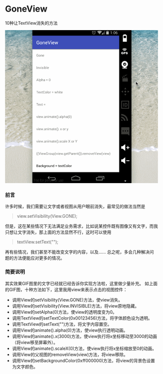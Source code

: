 # GoneView
10种让TextView消失的方法

![GoneView](https://raw.githubusercontent.com/XunMengWinter/source/master/gif/GoneView.gif)

### 前言
许多时候，我们需要让文字或者视图从用户眼前消失，最常见的做法当然是
> view.setVisibility(View.GONE);

但是，这在某些情况下无法满足业务需求，比如说某控件既有图像又有文字，而我只想让文字消失，那上面的方法显然不行，这时可以使用
> textView.setText("");

再有些情况，我们甚至不能改变文字的内容，以及......
总之呢，多会几种解决问题的方法便能应对更多的情况。

### 简要说明
其实效果GIF图里的文字已经就已经告诉你实现方法啦，这里做少量补充。
如上面的GIF图，十种方法如下，这里我用view来表示点击的视图控件：
* 调用View的setVisibility(View.GONE)方法，使view消失。
* 调用View的setVisibility(View.INVISIBLE)方法，将view原地隐藏。
* 调用View的setAlpha(0)方法，使view的透明度变为0。
* 调用TextView的setTextColor(0x00123456)方法，将字体颜色设为透明。
* 调用TextView的setText("")方法，将文字内容置空。
* 调用View的animate().alpha(0)方法，使view执行透明动画。
* 调用View的animate().x(3000)方法，使view执行将x坐标移动至3000的动画（将view移至屏幕外）。
* 调用View的animate().scaleX(0)方法，使view执行将x坐标缩放至0的动画。
* 调用View的父视图的removeView(view)方法，将view移除。
* 调用View的setBackgroundColor(0xff000000)方法，将view的背景色设置为文字颜色。

